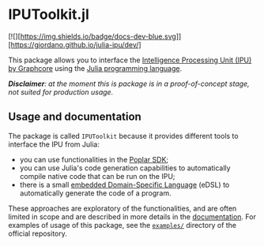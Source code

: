 # IPUToolkit.jl

[![][https://img.shields.io/badge/docs-dev-blue.svg]][https://giordano.github.io/julia-ipu/dev/]

This package allows you to interface the [Intelligence Processing Unit (IPU) by Graphcore](https://www.graphcore.ai/products/ipu) using the [Julia programming language](https://julialang.org/).

***Disclaimer**: at the moment this is package is in a proof-of-concept stage, not suited for production usage.*

## Usage and documentation

The package is called `IPUToolkit` because it provides different tools to interface the IPU from Julia:

* you can use functionalities in the [Poplar SDK](https://www.graphcore.ai/products/poplar);
* you can use Julia's code generation capabilities to automatically compile native code that can be run on the IPU;
* there is a small [embedded Domain-Specific Language](https://en.wikipedia.org/wiki/Domain-specific_language) (eDSL) to automatically generate the code of a program.

These approaches are exploratory of the functionalities, and are often limited in scope and are described in more details in the [documentation](https://giordano.github.io/julia-ipu/).
For examples of usage of this package, see the [`examples/`](https://github.com/giordano/julia-ipu/tree/main/examples) directory of the official repository.
